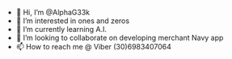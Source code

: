 - 👋 Hi, I’m @AlphaG33k
- 👀 I’m interested in ones and zeros 
- 🌱 I’m currently learning A.I.
- 💞️ I’m looking to collaborate on developing merchant Navy app
- 📫 How to reach me @ Viber (30)6983407064

<!---
AlphaG33k/AlphaG33k is a ✨ special ✨ repository because its `README.md` (this file) appears on your GitHub profile.
You can click the Preview link to take a look at your changes.
--->
